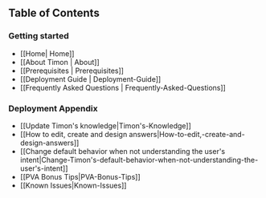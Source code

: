 ## Table of Contents
### Getting started
* [[Home| Home]]
* [[About Timon | About]]
* [[Prerequisites | Prerequisites]]
* [[Deployment Guide | Deployment-Guide]]
* [[Frequently Asked Questions | Frequently-Asked-Questions]]


### Deployment Appendix
* [[Update Timon's knowledge|Timon's-Knowledge]]
* [[How to edit, create and design answers|How-to-edit,-create-and-design-answers]]
* [[Change default behavior when not understanding the user's intent|Change-Timon's-default-behavior-when-not-understanding-the-user's-intent]]
* [[PVA Bonus Tips|PVA-Bonus-Tips]]
* [[Known Issues|Known-Issues]]
